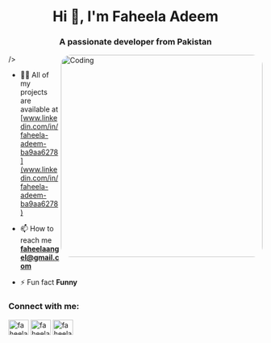 <h1 align="center">Hi 👋, I'm Faheela Adeem</h1>
<h3 align="center">A passionate developer from Pakistan</h3>

<img align="right" alt="Coding" width="400" style="border-radius:20px;"
	src=https://i.pinimg.com/originals/e7/26/c7/e726c74ac081eed50feee1433d12c998.gif>/>

- 👨‍💻 All of my projects are available at [www.linkedin.com/in/faheela-adeem-ba9aa6278](www.linkedin.com/in/faheela-adeem-ba9aa6278)

- 📫 How to reach me **faheelaangel@gmail.com**

- ⚡ Fun fact **Funny**

<h3 align="left">Connect with me:</h3>
<p align="left">
<a href="https://linkedin.com/in/faheela adeem" target="blank"><img align="center" src="https://raw.githubusercontent.com/rahuldkjain/github-profile-readme-generator/master/src/images/icons/Social/linked-in-alt.svg" alt="faheela adeem" height="30" width="40" /></a>
<a href="https://fb.com/faheela adeem" target="blank"><img align="center" src="https://raw.githubusercontent.com/rahuldkjain/github-profile-readme-generator/master/src/images/icons/Social/facebook.svg" alt="faheela adeem" height="30" width="40" /></a>
<a href="https://instagram.com/faheela_adeem" target="blank"><img align="center" src="https://raw.githubusercontent.com/rahuldkjain/github-profile-readme-generator/master/src/images/icons/Social/instagram.svg" alt="faheela_adeem" height="30" width="40" /></a>
</p>

